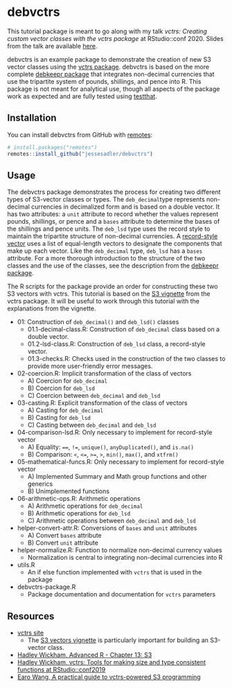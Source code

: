 # debvctrs

This tutorial package is meant to go along with my talk *vctrs: Creating custom vector classes with the vctrs package* at RStudio::conf 2020. Slides from the talk are available [here](https://www.jessesadler.com/slides/RStudio2020.pdf).

debvctrs is an example package to demonstrate the creation of new S3 vector classes using the [vctrs package](https://vctrs.r-lib.org). debvctrs is based on the more complete [debkeepr package](https://jessesadler.github.io/debkeepr) that integrates non-decimal currencies that use the tripartite system of pounds, shillings, and pence into R. This package is not meant for analytical use, though all aspects of the package work as expected and are fully tested using [testthat](https://testthat.r-lib.org).

## Installation

You can install debvctrs from GitHub with [remotes](https://remotes.r-lib.org):

``` r
# install.packages("remotes")
remotes::install_github("jessesadler/debvctrs")
```

## Usage

The debvctrs package demonstrates the process for creating two different types of S3-vector classes or types. The `deb_decimal`type represents non-decimal currencies in decimalized form and is based on a double vector. It has two attributes: a `unit` attribute to record whether the values represent pounds, shillings, or pence and a `bases` attribute to determine the bases of the shillings and pence units. The `deb_lsd` type uses the record style to maintain the tripartite structure of non-decimal currencies. A [record-style vector](https://vctrs.r-lib.org/articles/s3-vector.html#record-style-objects) uses a list of equal-length vectors to designate the components that make up each vector. Like the `deb_decimal` type, `deb_lsd` has a `bases` attribute. For a more thorough introduction to the structure of the two classes and the use of the classes, see the description from the [debkeepr package](https://jessesadler.github.io/debkeepr/articles/debkeepr.html).

The R scripts for the package provide an order for constructing these two S3 vectors with vctrs. This tutorial is based on the [S3 vignette](https://vctrs.r-lib.org/articles/s3-vector.html) from the vctrs package. It will be useful to work through this tutorial with the explanations from the vignette.

- 01: Construction of `deb_decimal()` and `deb_lsd()` classes
    - 01.1-decimal-class.R: Construction of `deb_decimal` class based on a double vector.
    - 01.2-lsd-class.R: Construction of `deb_lsd` class, a record-style vector.
    - 01.3-checks.R: Checks used in the construction of the two classes to provide more user-friendly error messages.
- 02-coercion.R: Implicit transformation of the class of vectors
    - A) Coercion for `deb_decimal`
    - B) Coercion for `deb_lsd`
    - C) Coercion between `deb_decimal` and `deb_lsd`
- 03-casting.R: Explicit transformation of the class of vectors
    - A) Casting for `deb_decimal`
    - B) Casting for `deb_lsd`
    - C) Casting between `deb_decimal` and `deb_lsd`
- 04-comparison-lsd.R: Only necessary to implement for record-style vector
    - A) Equality: `==`, `!=`, `unique()`, `anyDuplicated()`, and `is.na()`
    - B) Comparison: `<`, `<=`, `>=`, `>`, `min()`, `max()`, and `xtfrm()`
- 05-mathematical-funcs.R: Only necessary to implement for record-style vector
    - A) Implemented Summary and Math group functions and other generics
    - B) Unimplemented functions
- 06-arithmetic-ops.R: Arithmetic operations
    - A) Arithmetic operations for `deb_decimal`
    - B) Arithmetic operations for `deb_lsd`
    - C) Arithmetic operations between `deb_decimal` and `deb_lsd`
- helper-convert-attr.R: Conversions of `bases` and `unit` attributes
    - A) Convert `bases` attribute
    - B) Convert `unit` attribute
- helper-normalize.R: Function to normalize non-decimal currency values
    - Normalization is central to integrating non-decimal currencies into R
- utils.R
    - An if else function implemented with `vctrs` that is used in the package
- debvctrs-package.R
    - Package documentation and documentation for `vctrs` parameters

## Resources
- [vctrs site](https://vctrs.r-lib.org)
    - The [S3 vectors vignette](https://vctrs.r-lib.org/articles/s3-vector.html) is particularly important for building an S3-vector class.
- [Hadley Wickham, Advanced R - Chapter 13: S3](https://adv-r.hadley.nz/s3.html#s3-methods)
- [Hadley Wickham, vctrs: Tools for making size and type consistent functions at RStudio::conf2019](https://resources.rstudio.com/rstudio-conf-2019/vctrs-tools-for-making-size-and-type-consistent-functions)
- [Earo Wang, A practical guide to vctrs-powered S3 programming](https://blog.earo.me/2019/11/03/practical-guide-to-s3/)
